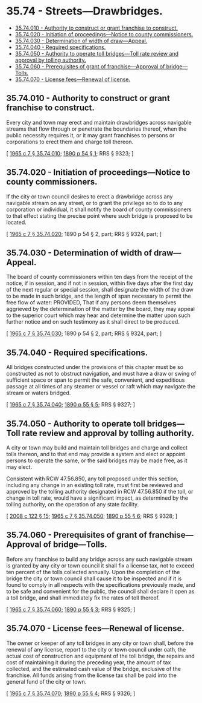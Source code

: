 # 35.74 - Streets—Drawbridges.
* [35.74.010 - Authority to construct or grant franchise to construct.](#3574010---authority-to-construct-or-grant-franchise-to-construct)
* [35.74.020 - Initiation of proceedings—Notice to county commissioners.](#3574020---initiation-of-proceedingsnotice-to-county-commissioners)
* [35.74.030 - Determination of width of draw—Appeal.](#3574030---determination-of-width-of-drawappeal)
* [35.74.040 - Required specifications.](#3574040---required-specifications)
* [35.74.050 - Authority to operate toll bridges—Toll rate review and approval by tolling authority.](#3574050---authority-to-operate-toll-bridgestoll-rate-review-and-approval-by-tolling-authority)
* [35.74.060 - Prerequisites of grant of franchise—Approval of bridge—Tolls.](#3574060---prerequisites-of-grant-of-franchiseapproval-of-bridgetolls)
* [35.74.070 - License fees—Renewal of license.](#3574070---license-feesrenewal-of-license)
## 35.74.010 - Authority to construct or grant franchise to construct.
Every city and town may erect and maintain drawbridges across navigable streams that flow through or penetrate the boundaries thereof, when the public necessity requires it, or it may grant franchises to persons or corporations to erect them and charge toll thereon.

\[ [1965 c 7 § 35.74.010](https://leg.wa.gov/CodeReviser/documents/sessionlaw/1965c7.pdf?cite=1965%20c%207%20§%2035.74.010); [1890 p 54 § 1](https://leg.wa.gov/CodeReviser/documents/sessionlaw/1890pam1.pdf#page=54?cite=1890%20p%2054%20§%201); RRS § 9323; \]

## 35.74.020 - Initiation of proceedings—Notice to county commissioners.
If the city or town council desires to erect a drawbridge across any navigable stream on any street, or to grant the privilege so to do to any corporation or individual, it shall notify the board of county commissioners to that effect stating the precise point where such bridge is proposed to be located.

\[ [1965 c 7 § 35.74.020](https://leg.wa.gov/CodeReviser/documents/sessionlaw/1965c7.pdf?cite=1965%20c%207%20§%2035.74.020); 1890 p 54 § 2, part; RRS § 9324, part; \]

## 35.74.030 - Determination of width of draw—Appeal.
The board of county commissioners within ten days from the receipt of the notice, if in session, and if not in session, within five days after the first day of the next regular or special session, shall designate the width of the draw to be made in such bridge, and the length of span necessary to permit the free flow of water: PROVIDED, That if any persons deem themselves aggrieved by the determination of the matter by the board, they may appeal to the superior court which may hear and determine the matter upon such further notice and on such testimony as it shall direct to be produced.

\[ [1965 c 7 § 35.74.030](https://leg.wa.gov/CodeReviser/documents/sessionlaw/1965c7.pdf?cite=1965%20c%207%20§%2035.74.030); 1890 p 54 § 2, part; RRS § 9324, part; \]

## 35.74.040 - Required specifications.
All bridges constructed under the provisions of this chapter must be so constructed as not to obstruct navigation, and must have a draw or swing of sufficient space or span to permit the safe, convenient, and expeditious passage at all times of any steamer or vessel or raft which may navigate the stream or waters bridged.

\[ [1965 c 7 § 35.74.040](https://leg.wa.gov/CodeReviser/documents/sessionlaw/1965c7.pdf?cite=1965%20c%207%20§%2035.74.040); [1890 p 55 § 5](https://leg.wa.gov/CodeReviser/documents/sessionlaw/1890pam5.pdf#page=55?cite=1890%20p%2055%20§%205); RRS § 9327; \]

## 35.74.050 - Authority to operate toll bridges—Toll rate review and approval by tolling authority.
A city or town may build and maintain toll bridges and charge and collect tolls thereon, and to that end may provide a system and elect or appoint persons to operate the same, or the said bridges may be made free, as it may elect.

Consistent with RCW 47.56.850, any toll proposed under this section, including any change in an existing toll rate, must first be reviewed and approved by the tolling authority designated in RCW 47.56.850 if the toll, or change in toll rate, would have a significant impact, as determined by the tolling authority, on the operation of any state facility.

\[ [2008 c 122 § 15](https://lawfilesext.leg.wa.gov/biennium/2007-08/Pdf/Bills/Session%20Laws/House/1773-S2.SL.pdf?cite=2008%20c%20122%20§%2015); [1965 c 7 § 35.74.050](https://leg.wa.gov/CodeReviser/documents/sessionlaw/1965c7.pdf?cite=1965%20c%207%20§%2035.74.050); [1890 p 55 § 6](https://leg.wa.gov/CodeReviser/documents/sessionlaw/1890pam6.pdf#page=55?cite=1890%20p%2055%20§%206); RRS § 9328; \]

## 35.74.060 - Prerequisites of grant of franchise—Approval of bridge—Tolls.
Before any franchise to build any bridge across any such navigable stream is granted by any city or town council it shall fix a license tax, not to exceed ten percent of the tolls collected annually. Upon the completion of the bridge the city or town council shall cause it to be inspected and if it is found to comply in all respects with the specifications previously made, and to be safe and convenient for the public, the council shall declare it open as a toll bridge, and shall immediately fix the rates of toll thereof.

\[ [1965 c 7 § 35.74.060](https://leg.wa.gov/CodeReviser/documents/sessionlaw/1965c7.pdf?cite=1965%20c%207%20§%2035.74.060); [1890 p 55 § 3](https://leg.wa.gov/CodeReviser/documents/sessionlaw/1890pam3.pdf#page=55?cite=1890%20p%2055%20§%203); RRS § 9325; \]

## 35.74.070 - License fees—Renewal of license.
The owner or keeper of any toll bridges in any city or town shall, before the renewal of any license, report to the city or town council under oath, the actual cost of construction and equipment of the toll bridge, the repairs and cost of maintaining it during the preceding year, the amount of tax collected, and the estimated cash value of the bridge, exclusive of the franchise. All funds arising from the license tax shall be paid into the general fund of the city or town.

\[ [1965 c 7 § 35.74.070](https://leg.wa.gov/CodeReviser/documents/sessionlaw/1965c7.pdf?cite=1965%20c%207%20§%2035.74.070); [1890 p 55 § 4](https://leg.wa.gov/CodeReviser/documents/sessionlaw/1890pam4.pdf#page=55?cite=1890%20p%2055%20§%204); RRS § 9326; \]

